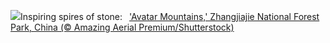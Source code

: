 ![](https://www.bing.com/th?id=OHR.AvatarMountain_EN-US0084042494_UHD.jpg&w=1000)Inspiring spires of stone:&nbsp;&ensp;['Avatar Mountains,' Zhangjiajie National Forest Park, China (© Amazing Aerial Premium/Shutterstock)](https://www.bing.com/th?id=OHR.AvatarMountain_EN-US0084042494_UHD.jpg)
<br><br/>
